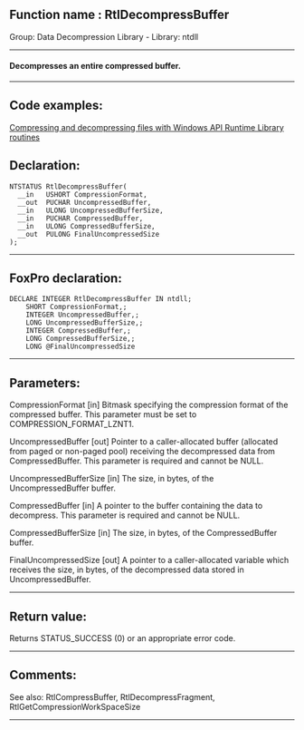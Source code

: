 
## Function name : RtlDecompressBuffer
Group: Data Decompression Library - Library: ntdll    
***  


#### Decompresses an entire compressed buffer.
***  


## Code examples:
[Compressing and decompressing files with Windows API Runtime Library routines](../../samples/sample_568.md)  

## Declaration:
```foxpro  
NTSTATUS RtlDecompressBuffer(
  __in   USHORT CompressionFormat,
  __out  PUCHAR UncompressedBuffer,
  __in   ULONG UncompressedBufferSize,
  __in   PUCHAR CompressedBuffer,
  __in   ULONG CompressedBufferSize,
  __out  PULONG FinalUncompressedSize
);  
```  
***  


## FoxPro declaration:
```foxpro  
DECLARE INTEGER RtlDecompressBuffer IN ntdll;
	SHORT CompressionFormat,;
	INTEGER UncompressedBuffer,;
	LONG UncompressedBufferSize,;
	INTEGER CompressedBuffer,;
	LONG CompressedBufferSize,;
	LONG @FinalUncompressedSize  
```  
***  


## Parameters:
CompressionFormat [in]
Bitmask specifying the compression format of the compressed buffer. This parameter must be set to COMPRESSION_FORMAT_LZNT1.

UncompressedBuffer [out]
Pointer to a caller-allocated buffer (allocated from paged or non-paged pool) receiving the decompressed data from CompressedBuffer. This parameter is required and cannot be NULL.

UncompressedBufferSize [in]
The size, in bytes, of the UncompressedBuffer buffer.

CompressedBuffer [in]
A pointer to the buffer containing the data to decompress. This parameter is required and cannot be NULL.

CompressedBufferSize [in]
The size, in bytes, of the CompressedBuffer buffer.

FinalUncompressedSize [out]
A pointer to a caller-allocated variable which receives the size, in bytes, of the decompressed data stored in UncompressedBuffer.  
***  


## Return value:
Returns STATUS_SUCCESS (0) or an appropriate error code.  
***  


## Comments:
See also: RtlCompressBuffer, RtlDecompressFragment, RtlGetCompressionWorkSpaceSize   
  
***  


